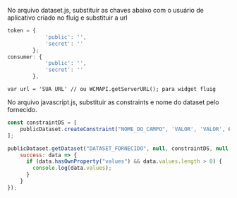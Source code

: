 No arquivo dataset.js, substituir as chaves abaixo com o usuário de aplicativo criado no fluig e substituir a url
```javascript
token = {  
            'public': '',  
            'secret': ''  
        };  
consumer: {  
            'public': '',   
            'secret': ''   
        },
```

```
var url = 'SUA URL' // ou WCMAPI.getServerURL(); para widget fluig
```
            
No arquivo javascript.js, substituir as constraints e nome do dataset pelo fornecido.  

```javascript
const constraintDS = [  
    publicDataset.createConstraint("NOME_DO_CAMPO", 'VALOR', 'VALOR', ConstraintType.MUST),  
];  

publicDataset.getDataset("DATASET_FORNECIDO", null, constraintDS, null, {  
    success: data => {  
      if (data.hasOwnProperty("values") && data.values.length > 0) {  
        console.log(data.values);  
      }  
    }  
});
```
